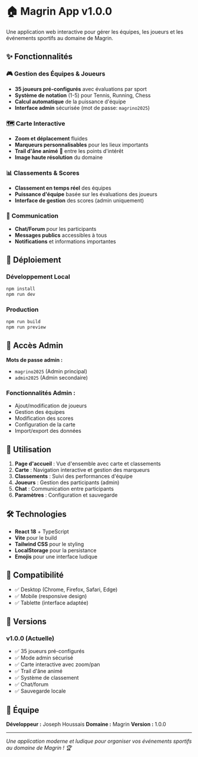# 🏠 Magrin App v1.0.0

Une application web interactive pour gérer les équipes, les joueurs et les événements sportifs au domaine de Magrin.

## ✨ Fonctionnalités

### 🎮 **Gestion des Équipes & Joueurs**
- **35 joueurs pré-configurés** avec évaluations par sport
- **Système de notation** (1-5) pour Tennis, Running, Chess
- **Calcul automatique** de la puissance d'équipe
- **Interface admin** sécurisée (mot de passe: `magrino2025`)

### 🗺️ **Carte Interactive**
- **Zoom et déplacement** fluides
- **Marqueurs personnalisables** pour les lieux importants
- **Trail d'âne animé** 🐴 entre les points d'intérêt
- **Image haute résolution** du domaine

### 📊 **Classements & Scores**
- **Classement en temps réel** des équipes
- **Puissance d'équipe** basée sur les évaluations des joueurs
- **Interface de gestion** des scores (admin uniquement)

### 💬 **Communication**
- **Chat/Forum** pour les participants
- **Messages publics** accessibles à tous
- **Notifications** et informations importantes

## 🚀 Déploiement

### Développement Local
```bash
npm install
npm run dev
```

### Production
```bash
npm run build
npm run preview
```

## 🔐 Accès Admin

**Mots de passe admin :**
- `magrino2025` (Admin principal)
- `admin2025` (Admin secondaire)

### Fonctionnalités Admin :
- Ajout/modification de joueurs
- Gestion des équipes
- Modification des scores
- Configuration de la carte
- Import/export des données

## 🎯 Utilisation

1. **Page d'accueil** : Vue d'ensemble avec carte et classements
2. **Carte** : Navigation interactive et gestion des marqueurs
3. **Classements** : Suivi des performances d'équipe
4. **Joueurs** : Gestion des participants (admin)
5. **Chat** : Communication entre participants
6. **Paramètres** : Configuration et sauvegarde

## 🛠️ Technologies

- **React 18** + TypeScript
- **Vite** pour le build
- **Tailwind CSS** pour le styling
- **LocalStorage** pour la persistance
- **Emojis** pour une interface ludique

## 📱 Compatibilité

- ✅ Desktop (Chrome, Firefox, Safari, Edge)
- ✅ Mobile (responsive design)
- ✅ Tablette (interface adaptée)

## 🔄 Versions

### v1.0.0 (Actuelle)
- ✅ 35 joueurs pré-configurés
- ✅ Mode admin sécurisé
- ✅ Carte interactive avec zoom/pan
- ✅ Trail d'âne animé
- ✅ Système de classement
- ✅ Chat/forum
- ✅ Sauvegarde locale

## 👥 Équipe

**Développeur :** Joseph Houssais
**Domaine :** Magrin
**Version :** 1.0.0

---

*Une application moderne et ludique pour organiser vos événements sportifs au domaine de Magrin ! 🏆*
